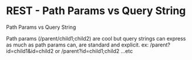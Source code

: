 REST -  Path Params vs Query String
====

 Path Params vs Query String

Path params (/parent/child1;child2) are cool but query strings can express as much as path params can, are standard and explicit. ex:
/parent?id=child1&id=child2
or /parent?id=child1;child2 ...etc